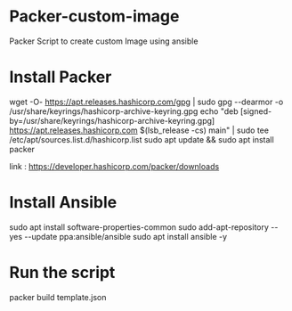 # Packer-custom-image
Packer Script to create custom Image using ansible 

# Install Packer
wget -O- https://apt.releases.hashicorp.com/gpg | sudo gpg --dearmor -o /usr/share/keyrings/hashicorp-archive-keyring.gpg
echo "deb [signed-by=/usr/share/keyrings/hashicorp-archive-keyring.gpg] https://apt.releases.hashicorp.com $(lsb_release -cs) main" | sudo tee /etc/apt/sources.list.d/hashicorp.list
sudo apt update && sudo apt install packer

link : https://developer.hashicorp.com/packer/downloads

# Install Ansible
sudo apt install software-properties-common
sudo add-apt-repository --yes --update ppa:ansible/ansible
sudo apt install ansible -y

# Run the script
packer build template.json
